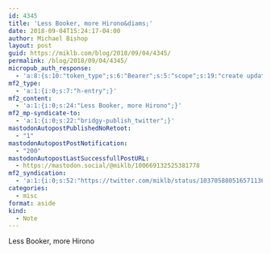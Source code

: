```yaml
---
id: 4345
title: 'Less Booker, more Hirono&diams;'
date: 2018-09-04T15:24:17-04:00
author: Michael Bishop
layout: post
guid: https://miklb.com/blog/2018/09/04/4345/
permalink: /blog/2018/09/04/4345/
micropub_auth_response:
  - 'a:8:{s:10:"token_type";s:6:"Bearer";s:5:"scope";s:19:"create update media";s:2:"me";s:18:"https://miklb.com/";s:9:"issued_by";s:45:"https://miklb.com/wp-json/indieauth/1.0/token";s:9:"client_id";s:21:"https://quill.p3k.io/";s:9:"issued_at";i:1535229673;s:4:"user";i:1;s:13:"last_accessed";i:1536089057;}'
mf2_type:
  - 'a:1:{i:0;s:7:"h-entry";}'
mf2_content:
  - 'a:1:{i:0;s:24:"Less Booker, more Hirono";}'
mf2_mp-syndicate-to:
  - 'a:1:{i:0;s:22:"bridgy-publish_twitter";}'
mastodonAutopostPublishedNoRetoot:
  - "1"
mastodonAutopostPostNotification:
  - "200"
mastodonAutopostLastSuccessfullPostURL:
  - https://mastodon.social/@miklb/100669132525381778
mf2_syndication:
  - 'a:1:{i:0;s:52:"https://twitter.com/miklb/status/1037058805165711360";}'
categories:
  - misc
format: aside
kind:
  - Note
---
```

Less Booker, more Hirono